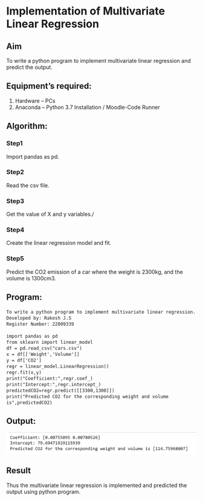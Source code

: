# Implementation of Multivariate Linear Regression
## Aim
To write a python program to implement multivariate linear regression and predict the output.
## Equipment’s required:
1.	Hardware – PCs
2.	Anaconda – Python 3.7 Installation / Moodle-Code Runner
## Algorithm:
### Step1
Import pandas as pd.
### Step2
Read the csv file.
### Step3
Get the value of X and y variables./
### Step4
Create the linear regression model and fit.
### Step5
Predict the CO2 emission of a car where the weight is 2300kg, and the volume is 1300cm3.
## Program:
```
To write a python program to implement multivariate linear regression.
Developed by: Rakesh J.S
Register Number: 22009339

import pandas as pd
from sklearn import linear_model
df = pd.read_csv("cars.csv")
x = df[['Weight','Volume']]
y = df['CO2']
regr = linear_model.LinearRegression()
regr.fit(x,y)
print("Coefficient:",regr.coef_)
print("Intercept:",regr.intercept_)
predictedCO2=regr.predict([[3300,1300]])
print("Predicted CO2 for the corresponding weight and volume is",predictedCO2)

```
## Output:
![eig](output.png)
## Result
Thus the multivariate linear regression is implemented and predicted the output using python program.
